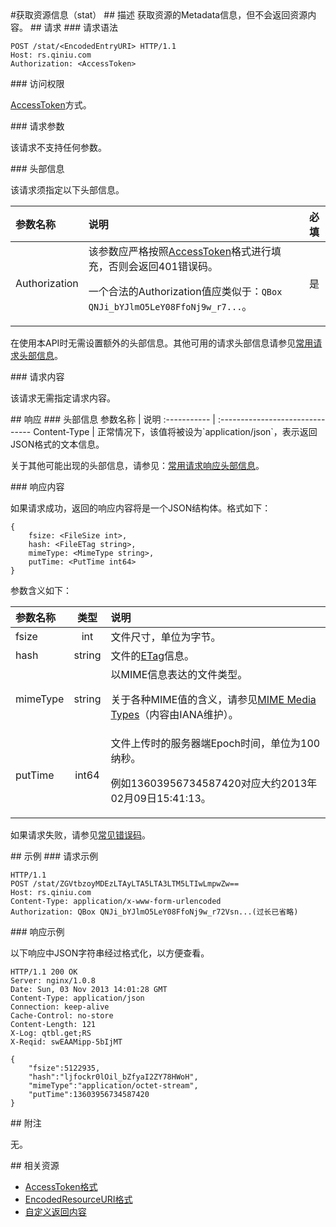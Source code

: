 <a name="stat">
#获取资源信息（stat）

<a name="description">
## 描述
获取资源的Metadata信息，但不会返回资源内容。

<a name="request">
## 请求

<a name="request-syntax">
### 请求语法

```
POST /stat/<EncodedEntryURI> HTTP/1.1
Host: rs.qiniu.com
Authorization: <AccessToken>
```

<a name="request-auth">
### 访问权限

[AccessToken](http://docs.qiniu.com/api/v6/rs.html#digest-auth)方式。

<a name="request-params">
### 请求参数

该请求不支持任何参数。

<a name="request-headers">
### 头部信息

该请求须指定以下头部信息。

参数名称      | 说明                              | 必填
:---------- | :------------------------------- | :-------:
Authorization | 该参数应严格按照[AccessToken]()格式进行填充，否则会返回401错误码。<p>一个合法的Authorization值应类似于：`QBox QNJi_bYJlmO5LeY08FfoNj9w_r7...`。 | 是

在使用本API时无需设置额外的头部信息。其他可用的请求头部信息请参见[常用请求头部信息]()。

<a name="request-body">
### 请求内容

该请求无需指定请求内容。

<a name="response">
## 响应

<a name="response-headers">
### 头部信息
参数名称      | 说明                              
:----------- | :------------------------------- 
Content-Type | 正常情况下，该值将被设为`application/json`，表示返回JSON格式的文本信息。

关于其他可能出现的头部信息，请参见：[常用请求响应头部信息]()。

<a name="response-body">
### 响应内容

如果请求成功，返回的响应内容将是一个JSON结构体。格式如下：

```
{
	fsize: <FileSize int>, 
    hash: <FileETag string>,
    mimeType: <MimeType string>,
    putTime: <PutTime int64> 
}
```

参数含义如下：

参数名称       | 类型 | 说明
:------------ | :----: | :------------------------------
fsize | int | 文件尺寸，单位为字节。
hash | string | 文件的[ETag]()信息。
mimeType | string | 以MIME信息表达的文件类型。<p>关于各种MIME值的含义，请参见[MIME Media Types](http://www.iana.org/assignments/media-types)（内容由IANA维护）。
putTime | int64 | 文件上传时的服务器端Epoch时间，单位为100纳秒。<p>例如13603956734587420对应大约2013年02月09日15:41:13。

如果请求失败，请参见[常见错误码]()。

<a name="examples">
## 示例

<a name="sample-request">
### 请求示例

```
HTTP/1.1
POST /stat/ZGVtbzoyMDEzLTAyLTA5LTA3LTM5LTIwLmpwZw==
Host: rs.qiniu.com
Content-Type: application/x-www-form-urlencoded
Authorization: QBox QNJi_bYJlmO5LeY08FfoNj9w_r72Vsn...(过长已省略)
```

<a name="sample-response">
### 响应示例

以下响应中JSON字符串经过格式化，以方便查看。

```
HTTP/1.1 200 OK
Server: nginx/1.0.8
Date: Sun, 03 Nov 2013 14:01:28 GMT
Content-Type: application/json
Connection: keep-alive
Cache-Control: no-store
Content-Length: 121
X-Log: qtbl.get;RS
X-Reqid: swEAAMipp-5bIjMT

{
	"fsize":5122935,
	"hash":"ljfockr0lOil_bZfyaI2ZY78HWoH",
	"mimeType":"application/octet-stream",
	"putTime":13603956734587420
}
```

<a name="remarks">
## 附注

无。

<a name="related-resources">
## 相关资源

- [AccessToken格式](http://docs.qiniu.com/#)
- [EncodedResourceURI格式]()
- [自定义返回内容]()